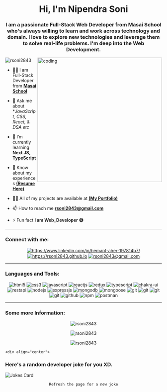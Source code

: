
<h1 align="center">Hi, I'm Nipendra Soni</h1>


<h3 align="center">I am a passionate Full-Stack Web Developer from Masai School who's always willing to learn and work across technology and domain. I love to explore new technologies and leverage them to solve real-life problems. I'm deep into the Web Development.</h3>
<img align="right" alt="coding" width="400px" src="https://camo.githubusercontent.com/5ddf73ad3a205111cf8c686f687fc216c2946a75005718c8da5b837ad9de78c9/68747470733a2f2f7468756d62732e6766796361742e636f6d2f4576696c4e657874446576696c666973682d736d616c6c2e676966"/>
<p align="left"> <img src="https://komarev.com/ghpvc/?username=rsoni2843&label=Profile%20views&color=0e75b6&style=flat" alt="rsoni2843" /> </p>

- 👨‍🎓 I am Full-Stack Developer from **[Masai School](https://www.masaischool.com/)** 

- 💬 Ask me about **JavaScript, CSS, React, & DSA etc*

- 🌱 I’m currently learning **Next JS, TypeScript**

- 📄 Know about my experiences **[(Resume Here)](https://drive.google.com/file/d/1-L34BLuSuGmlDiFZV4QNBgoBK_7kCm8x/view?usp=sharing)**

- 👨‍💻 All of my projects are available at **[(My Portfolio)](https://rsoni2843.github.io/)**

- 📫 How to reach me **rsoni2843@gmail.com**

- ⚡ Fun fact **I am Web_Developer 😅**
<div>

<hr>

<h3 align="left">Connect with me:</h3>
<p align="center">
    <a href="https://www.linkedin.com/in/nipendra-soni-31b85017a/">
        <img align="center" src="https://img.shields.io/badge/LinkedIn-0077B5?style=for-the-badge&logo=linkedin&logoColor=white" alt="https://www.linkedin.com/in/hemant-aher-197814b7/" />
    </a>
    <a href="http://rsoni2843.github.io/">
        <img align="center" src="https://img.shields.io/badge/Portfolio-18A303?style=for-the-badge&logo=ionic&logoColor=white" alt="https://rsoni2843.github.io" />
    </a>
    <a title="rsoni2843@gmail.com" href="mailto:rsoni2843@gmail.com">
        <img align="center" src="https://img.shields.io/badge/Gmail-D14836?style=for-the-badge&logo=gmail&logoColor=white" alt="rsoni2843@gmail.com" />
    </a>
</p>

<hr>

<h3 align="left">Languages and Tools:</h3>
 <div align="center" style="display:flex,flex-wrap:wrap, gap:10px">
  <img src="https://img.shields.io/badge/html5-%23E34F26.svg?style=for-the-badge&logo=html5&logoColor=white"  alt="html5" />
  <img src = "https://img.shields.io/badge/css3-%231572B6.svg?style=for-the-badge&logo=css3&logoColor=white"  alt="css3" />
  <img src ="https://img.shields.io/badge/javascript-%23323330.svg?style=for-the-badge&logo=javascript&logoColor=%23F7DF1E"  alt="javascript" />
  <img src="https://img.shields.io/badge/React-20232A?style=for-the-badge&logo=react&logoColor=61DAFB"   alt="reactjs" />
  <img src="https://img.shields.io/badge/Redux-593D88?style=for-the-badge&logo=redux&logoColor=white"   alt="redux" />
     <img src="https://img.shields.io/badge/TypeScript-007ACC?style=for-the-badge&logo=typescript&logoColor=white"   alt="typescript" />
    <img src = "https://img.shields.io/badge/chakra ui-%234ED1C5.svg?style=for-the-badge&logo=chakraui&logoColor=white"  alt="chakra-ui"/>
  <img src="https://img.shields.io/badge/rest api-%23000000.svg?style=for-the-badge&logo=flask&logoColor=white"  alt="restapi"/>
  
  <img src="https://img.shields.io/badge/Node.js-339933?style=for-the-badge&logo=nodedotjs&logoColor=white"  alt="nodejs" />
  <img src="https://img.shields.io/badge/Express.js-000000?style=for-the-badge&logo=express&logoColor=white"  alt="expressjs"/>
  <img src="https://img.shields.io/badge/MongoDB-4EA94B?style=for-the-badge&logo=mongodb&logoColor=white"  alt="mongodb"/>
  <img src="https://img.shields.io/badge/mongoose-%2300f.svg?style=for-the-badge&logo=fastify&logoColor=white"  alt="mongoose"/>
  
  <img src="https://img.shields.io/badge/heroku-%23430098.svg?style=for-the-badge&logo=heroku&logoColor=white"  alt="git"/>
   <img src="https://img.shields.io/badge/netlify-%23000000.svg?style=for-the-badge&logo=netlify&logoColor=#00C7B7"  alt="git"/>
   <img src="https://img.shields.io/badge/vercel-%23000000.svg?style=for-the-badge&logo=vercel&logoColor=whit"  alt="git"/>
   <img src="https://img.shields.io/badge/Git-f44d27?style=for-the-badge&logo=git&logoColor=white"   alt="git"/>
   <img src="https://img.shields.io/badge/GitHub-100000?style=for-the-badge&logo=github&logoColor=white"   alt="github"/>
   <img src = "https://img.shields.io/badge/NPM-%23000000.svg?style=for-the-badge&logo=npm&logoColor=white"  alt="npm"/>
   <img src ="https://img.shields.io/badge/Postman-FF6C37?style=for-the-badge&logo=postman&logoColor=white"  alt="postman"/>

</div>
<hr>
<h3 align="left">Some more Information:</h3>
<!-- ![GitHub Activity Graph](https://activity-graph.herokuapp.com/graph?username=rsoni2843)   -->
<!-- <a href="https://github.com/rsoni2843/github-readme-activity-graph"><img alt="rsoni2843 Graph" src="https://activity-graph.herokuapp.com/graph?username=rsoni2843&bg_color=0D1117&color=5BCDEC&line=5BCDEC&point=FFFFFF&hide_border=true&langs_count=6" /></a> -->

<p align="center" widht="100%"><img align="center"  src="https://github-readme-stats.vercel.app/api/top-langs/?username=rsoni2843&layout=compact&langs_count=8&theme=react" alt="rsoni2843" /></p>
<!-- <div> span</div> -->

<!-- &nbsp; -->
<p align="center" &nbsp ><img align="center" src="https://github-readme-stats.vercel.app/api?username=rsoni2843&show_icons=true&locale=en&theme=tokyonight" alt="rsoni2843" /></p>

<p align="center"><img align="center" src="https://github-readme-streak-stats.herokuapp.com/?user=rsoni2843&theme=tokyonight" alt="rsoni2843" /></p>
    
    <div align="center">
  <h3>Here's a random developer joke for you XD.</h3>
  <img src="https://readme-jokes.vercel.app/api?theme=react" alt="Jokes Card" />
</div>
<p align="center">
  <code>Refresh the page for a new joke</code>
</p>
